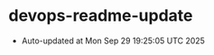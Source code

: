 # devops-readme-update
<!--START_SECTION:activity-->
- Auto-updated at Mon Sep 29 19:25:05 UTC 2025
<!--END_SECTION:activity-->
